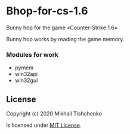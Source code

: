 # Bhop-for-cs-1.6
Bunny hop for the game «Counter-Strike 1.6»

Bunny hop works by reading the game memory.
### Modules for work
* pymem
* win32api
* win32gui

## License
Copyright (c) 2020 Mikhail Tishchenko

Is licensed under [MIT License](LICENSE).
